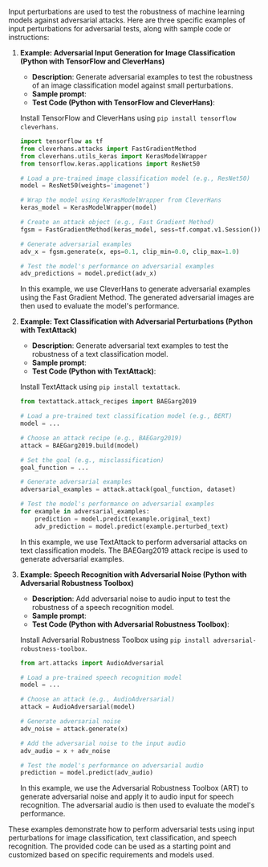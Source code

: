 Input perturbations are used to test the robustness of machine learning models against adversarial attacks. Here are three specific examples of input perturbations for adversarial tests, along with sample code or instructions:

1. **Example: Adversarial Input Generation for Image Classification (Python with TensorFlow and CleverHans)**

   - **Description**: Generate adversarial examples to test the robustness of an image classification model against small perturbations.
   - **Sample prompt**: 
   - **Test Code (Python with TensorFlow and CleverHans)**:

   Install TensorFlow and CleverHans using `pip install tensorflow cleverhans`.

   ```python
   import tensorflow as tf
   from cleverhans.attacks import FastGradientMethod
   from cleverhans.utils_keras import KerasModelWrapper
   from tensorflow.keras.applications import ResNet50

   # Load a pre-trained image classification model (e.g., ResNet50)
   model = ResNet50(weights='imagenet')

   # Wrap the model using KerasModelWrapper from CleverHans
   keras_model = KerasModelWrapper(model)

   # Create an attack object (e.g., Fast Gradient Method)
   fgsm = FastGradientMethod(keras_model, sess=tf.compat.v1.Session())

   # Generate adversarial examples
   adv_x = fgsm.generate(x, eps=0.1, clip_min=0.0, clip_max=1.0)

   # Test the model's performance on adversarial examples
   adv_predictions = model.predict(adv_x)
   ```

   In this example, we use CleverHans to generate adversarial examples using the Fast Gradient Method. The generated adversarial images are then used to evaluate the model's performance.

2. **Example: Text Classification with Adversarial Perturbations (Python with TextAttack)**

   - **Description**: Generate adversarial text examples to test the robustness of a text classification model.
   - **Sample prompt**: 
   - **Test Code (Python with TextAttack)**:

   Install TextAttack using `pip install textattack`.

   ```python
   from textattack.attack_recipes import BAEGarg2019

   # Load a pre-trained text classification model (e.g., BERT)
   model = ...

   # Choose an attack recipe (e.g., BAEGarg2019)
   attack = BAEGarg2019.build(model)

   # Set the goal (e.g., misclassification)
   goal_function = ...

   # Generate adversarial examples
   adversarial_examples = attack.attack(goal_function, dataset)

   # Test the model's performance on adversarial examples
   for example in adversarial_examples:
       prediction = model.predict(example.original_text)
       adv_prediction = model.predict(example.perturbed_text)
   ```

   In this example, we use TextAttack to perform adversarial attacks on text classification models. The BAEGarg2019 attack recipe is used to generate adversarial examples.

3. **Example: Speech Recognition with Adversarial Noise (Python with Adversarial Robustness Toolbox)**

   - **Description**: Add adversarial noise to audio input to test the robustness of a speech recognition model.
   - **Sample prompt**: 
   - **Test Code (Python with Adversarial Robustness Toolbox)**:

   Install Adversarial Robustness Toolbox using `pip install adversarial-robustness-toolbox`.

   ```python
   from art.attacks import AudioAdversarial

   # Load a pre-trained speech recognition model
   model = ...

   # Choose an attack (e.g., AudioAdversarial)
   attack = AudioAdversarial(model)

   # Generate adversarial noise
   adv_noise = attack.generate(x)

   # Add the adversarial noise to the input audio
   adv_audio = x + adv_noise

   # Test the model's performance on adversarial audio
   prediction = model.predict(adv_audio)
   ```

   In this example, we use the Adversarial Robustness Toolbox (ART) to generate adversarial noise and apply it to audio input for speech recognition. The adversarial audio is then used to evaluate the model's performance.

These examples demonstrate how to perform adversarial tests using input perturbations for image classification, text classification, and speech recognition. The provided code can be used as a starting point and customized based on specific requirements and models used.
